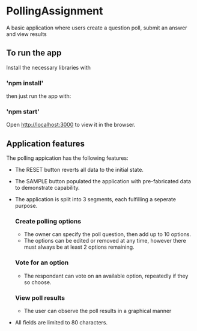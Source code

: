 # PollingAssignment
A basic application where users create a question poll, submit an answer and view results

## To run the app

Install the necessary libraries with

### 'npm install'

then just run the app with:

### 'npm start'

Open [http://localhost:3000](http://localhost:3000) to view it in the browser.

## Application features

The polling appication has the following features:

- The RESET button reverts all data to the initial state.
- The SAMPLE button populated the application with pre-fabricated data to demonstrate capability.  
- The application is split into 3 segments, each fulfilling a seperate purpose.
    ### Create polling options
    - The owner can specify the poll question, then add up to 10 options.
    - The options can be edited or removed at any time, however there must always be at least 2 options remaining.

    ### Vote for an option
    - The respondant can vote on an available option, repeatedly if they so choose.

    ### View poll results
    - The user can observe the poll results in a graphical manner

- All fields are limited to 80 characters.
